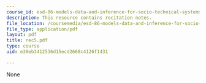 ```yaml
---
course_id: esd-86-models-data-and-inference-for-socio-technical-systems-spring-2007
description: This resource contains recitation notes.
file_location: /coursemedia/esd-86-models-data-and-inference-for-socio-technical-systems-spring-2007/e30eb3412536d15ecd2668c4126f1431_rec5.pdf
file_type: application/pdf
layout: pdf
title: rec5.pdf
type: course
uid: e30eb3412536d15ecd2668c4126f1431

---
```

None